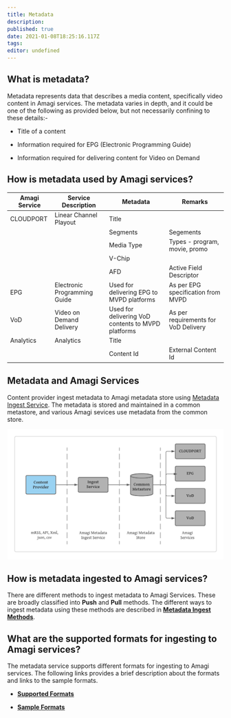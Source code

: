 ```yaml
---
title: Metadata
description: 
published: true
date: 2021-01-08T18:25:16.117Z
tags: 
editor: undefined
---
```


## What is metadata?

Metadata represents data that describes a media content, specifically video content in Amagi services. The metadata varies in depth, and it could be one of the following as provided below, but not necessarily confining to these details:-

* Title of a content

* Information required for EPG (Electronic Programming Guide)

* Information required for delivering content for Video on Demand

## How is metadata used by Amagi services?

| Amagi Service | Service Description | Metadata | Remarks |
|----------------|----------------|----------------|----------------|
| CLOUDPORT | Linear Channel Playout | Title |  |
|   |   | Segments | Segements |
|   |   | Media Type | Types - program, movie, promo |
|   |   | V-Chip |  |
|   |   | AFD | Active Field Descriptor |
| EPG | Electronic Programming Guide | Used for delivering EPG to MVPD platforms | As per EPG specification from MVPD  |
| VoD | Video on Demand Delivery | Used for delivering VoD contents to MVPD platforms | As per requirements for VoD Delivery  |
| Analytics | Analytics | Title |  |
|   |   | Content Id | External Content Id |

## Metadata and Amagi Services

Content provider ingest metadata to Amagi metadata store using [Metadata Ingest Service](ingest). The metadata is stored and maintained in a common metastore, and various Amagi sevices use metadata from the common store.

![Amagi Metadata Services](metadata_svc.png)

## How is metadata ingested to Amagi services?

There are different methods to ingest metadata to Amagi Services. These are broadly classified into **Push** and **Pull** methods. The different ways to ingest metadata using these methods are described in [**Metadata Ingest Methods**](ingest).

## What are the supported formats for ingesting to Amagi services?

The metadata service supports different formats for ingesting to Amagi services. The following links provides a brief description about the formats and links to the sample formats.
  
  * [**Supported Formats**](formats)
  
  * [**Sample Formats**](sampleformats)
